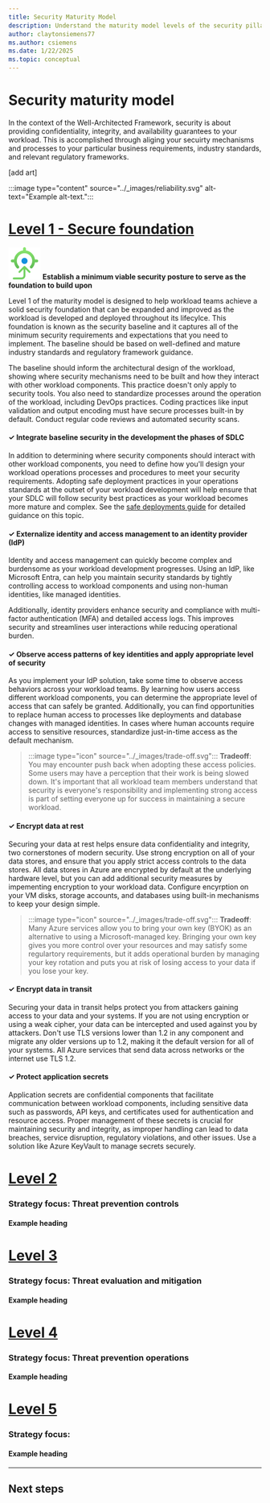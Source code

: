 ```yaml
---
title: Security Maturity Model
description: Understand the maturity model levels of the security pillar.
author: claytonsiemens77
ms.author: csiemens
ms.date: 1/22/2025  
ms.topic: conceptual
---
```


<!--
This template provides the basic structure of a maturity model article. Remove all the comments in this template before you sign-off
-->

<!-- for values for the metadata tags (product and categories) see:
For values to set, see [Taxonomies for Learn](https://review.learn.microsoft.com/help/contribute/metadata-taxonomies?branch=main#azure-category). -->

# Security maturity model

In the context of the Well-Architected Framework, security is about providing confidentiality, integrity, and availability guarantees to your workload. This is accomplished through aliging your secuirty mechanisms and processes to your particular business requirements, industry standards, and relevant regulatory frameworks.

[add art]

:::image type="content" source="../_images/reliability.svg" alt-text="Example alt-text."::: 

# [**Level 1 - Secure foundation**](#tab/level1)

<!-- No more than 1 H3 heading per tab. The H3 should act as the "title" for each level/tab. -->

![Goal icon](../_images/goal.svg) **Establish a minimum viable security posture to serve as the foundation to build upon**

Level 1 of the maturity model is designed to help workload teams achieve a solid security foundation that can be expanded and improved as the workload is developed and deployed throughout its lifecylce. This foundation is known as the security baseline and it captures all of the minimum security requirements and expectations that you need to implement. The baseline should be based on well-defined and mature industry standards and regulatory framework guidance.

The baseline should inform the architectural design of the workload, showing where security mechanisms need to be built and how they interact with other workload components. This practice doesn't only apply to security tools. You also need to standardize processes around the operation of the workload, including DevOps practices. Coding practices like input validation and output encoding must have secure processes built-in by default. Conduct regular code reviews and automated security scans.

<!-- No more than 5 H4 headings per tab -->

#### &#10003; Integrate baseline security in the development the phases of SDLC

In addition to determining where security components should interact with other workload components, you need to define how you'll design your workload operations processes and procedures to meet your security requirements. Adopting safe deployment practices in your operations standards at the outset of your workload development will help ensure that your SDLC will follow security best practices as your workload becomes more mature and complex. See the [safe deployments guide](../operational-excellence/safe-deployments) for detailed guidance on this topic. 

#### &#10003; Externalize identity and access management to an identity provider (IdP)

Identity and access management can quickly become complex and burdensome as your workload development progresses. Using an IdP, like Microsoft Entra, can help you maintain security standards by tightly controlling access to workload components and using non-human identities, like managed identities. 

Additionally, identity providers enhance security and compliance with multi-factor authentication (MFA) and detailed access logs. This improves security and streamlines user interactions while reducing operational burden.

#### &#10003; Observe access patterns of key identities and apply appropriate level of security

As you implement your IdP solution, take some time to observe access behaviors across your workload teams. By learning how users access different workload components, you can determine the appropriate level of access that can safely be granted. Additionally, you can find opportunities to replace human access to processes like deployments and database changes with managed identities. In cases where human accounts require access to sensitive resources, standardize just-in-time access as the default mechanism. 

> :::image type="icon" source="../_images/trade-off.svg"::: **Tradeoff**: You may encounter push back when adopting these access policies. Some users may have a perception that their work is being slowed down. It's important that all workload team members understand that security is everyone's responsibility and implementing strong access is part of setting everyone up for success in maintaining a secure workload.

#### &#10003; Encrypt data at rest 

Securing your data at rest helps ensure data confidentiality and integrity, two cornerstones of modern security. Use strong encryption on all of your data stores, and ensure that you apply strict access controls to the data stores. All data stores in Azure are encrypted by default at the underlying hardware level, but you can add additional security measures by impementing encryption to your workload data. Configure encyrption on your VM disks, storage accounts, and databases using built-in mechanisms to keep your design simple.

> :::image type="icon" source="../_images/trade-off.svg"::: **Tradeoff**: Many Azure services allow you to bring your own key (BYOK) as an alternative to using a Microsoft-managed key. Bringing your own key gives you more control over your resources and may satisfy some regulartory requirements, but it adds operational burden by managing your key rotation and puts you at risk of losing access to your data if you lose your key.

#### &#10003; Encrypt data in transit

Securing your data in transit helps protect you from attackers gaining access to your data and your systems. If you are not using encryption or using a weak cipher, your data can be intercepted and used against you by attackers. Don't use TLS versions lower than 1.2 in any component and migrate any older versions up to 1.2, making it the default version for all of your systems. All Azure services that send data across networks or the internet use TLS 1.2.

#### &#10003; Protect application secrets

Application secrets are confidential components that facilitate communication between workload components, including sensitive data such as passwords, API keys, and certificates used for authentication and resource access. Proper management of these secrets is crucial for maintaining security and integrity, as improper handling can lead to data breaches, service disruption, regulatory violations, and other issues. Use a solution like Azure KeyVault to manage secrets securely.


# [Level 2](#tab/level2)

<!-- No more than 1 H3 heading per tab. The H3 should act as the "title" for each level/tab. -->

### Strategy focus: Threat prevention controls

<!-- No more than 5 H4 headings per tab -->

#### Example heading 

<!-- No more than 100 words under each H4 heading. -->

# [Level 3](#tab/level3)

<!-- No more than 1 H3 heading per tab. The H3 should act as the "title" for each level/tab. -->

### Strategy focus: Threat evaluation and mitigation

<!-- No more than 5 H4 headings per tab -->

#### Example heading

<!-- No more than 100 words under each H4 heading. -->

# [Level 4](#tab/level4)

<!-- No more than 1 H3 heading per tab. The H3 should act as the "title" for each level/tab. -->

### Strategy focus: Threat prevention operations

<!-- No more than 5 H4 headings per tab -->

#### Example heading

<!-- No more than 100 words under each H4 heading. -->

# [Level 5](#tab/level5)

<!-- No more than 1 H3 heading per tab. The H3 should act as the "title" for each level/tab. -->

### Strategy focus: 

<!-- No more than 5 H4 headings per tab -->

#### Example heading

<!-- No more than 100 words under each H4 heading. -->

---

## Next steps
<!-- Provide at least one next step and no more than three. Include some 
context so the customer can determine why they would click the link.
-->